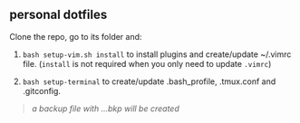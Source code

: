 ## personal dotfiles

Clone the repo, go to its folder and:

1. `bash setup-vim.sh install` to install plugins and create/update ~/.vimrc file. (`install` is not required when you only need to update `.vimrc`)

2. `bash setup-terminal` to create/update .bash_profile, .tmux.conf and .gitconfig.

> _a backup file with .<file>.<timestamp>.bkp will be created_
